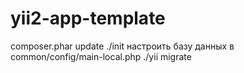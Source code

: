 yii2-app-template
=================

composer.phar update
./init
настроить базу данных в common/config/main-local.php
./yii migrate
